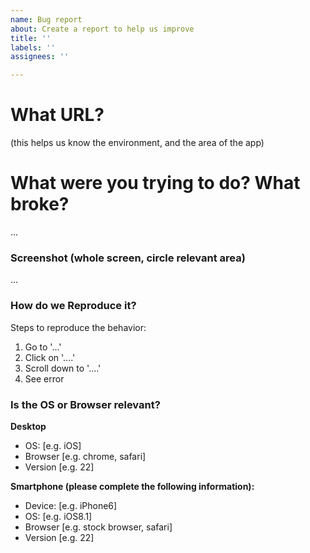 ```yaml
---
name: Bug report
about: Create a report to help us improve
title: ''
labels: ''
assignees: ''

---
```


# What URL?

(this helps us know the environment, and the area of the app)

# What were you trying to do? What broke?

...

### Screenshot (whole screen, circle relevant area)

...

### How do we Reproduce it?

Steps to reproduce the behavior:
1. Go to '...'
2. Click on '....'
3. Scroll down to '....'
4. See error

### Is the OS or Browser relevant?

**Desktop**

- OS: [e.g. iOS]
 - Browser [e.g. chrome, safari]
 - Version [e.g. 22]

**Smartphone (please complete the following information):**

- Device: [e.g. iPhone6]
 - OS: [e.g. iOS8.1]
 - Browser [e.g. stock browser, safari]
 - Version [e.g. 22]
